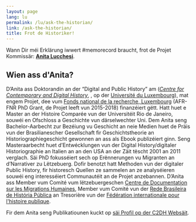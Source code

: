```yaml
---
layout: page
lang: lu
permalink: /lu/ask-the-historian/
link: /ask-the-historian/
title: Frot de Historiker!
---
```


Wann Dir méi Erklärung iwwert #memorecord braucht, frot de Projet Kommissär: [**Anita Lucchesi**](mailto:memorecord@uni.lu).

<!-- more -->

## **Wien ass d'Anita?**

D’Anita ass Doktorandin an der “Digital and Public History” am  ([*Centre for Contemporary and Digital History*](https://www.c2dh.uni.lu/), , op der [Université du Luxembourg](https://www.uni.lu/)), mat engem Projet, dee vum [Fonds national de la recherche, Luxembourg](https://www.fnr.lu) (AFR-FNR PhD Grant, de Projet leeft vun 2015-2018) finanzéiert gëtt. Hatt huet e Master an der Histoire Comparée vun der Universitéit Rio de Janeiro, souwéi en Ofschloss a Geschichte vun därselwechter Uni. Dem Anita seng Bachelor-Aarbecht zur Bezéiung vu Geschicht an neie Medien huet de Präis vun der Brasilianescher Gesellschaft fir Geschichtstheorie an Historiographiegeschicht gewonnen an ass als Ebook publizéiert ginn. Seng Masteraarbecht huet d’Entwécklungen vun der Digital History/digitaler Historiographie an Italien an an den USA an der Zäit tëscht 2001 an 2011 verglach. Säi PhD fokusséiert sech op Erënnerungen vu Migranten an d’Narrativer zu Lëtzebuerg. Dofir benotzt hatt Methoden vun der digitaler Public History, fir historesch Quellen ze sammelen an ze analyséieren souwéi eng interesséiert Communautéit an de Projet anzebannen. D’Anita ass Member vum Comité vum lëtzebuergeschen [Centre de Documentation sur les Migrations Humaines](https://www.cdmh.lu), Member vum Comité vun der [Rede Brasileira de História Pública](http://historiapublica.com.br/) an Tresorière vun der [Fédération internationale pour l'histoire publique](http://ifph.hypotheses.org/).

Fir dem Anita seng Publikatiounen kuckt op [säi Profil op der C2DH Websäit](https://www.c2dh.uni.lu/people/anita-lucchesi).

